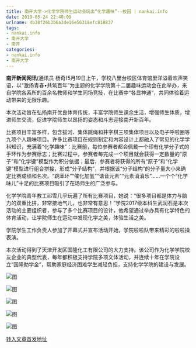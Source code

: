 ```yaml
---
title: 南开大学->化学学院师生运动会玩出“化学趣味”--校园 | nankai.info
date: 2019-05-24 22:40:09
urlname: 4b38f26b3b6a3de16e56318efc818837
tags: 
- nankai.info
- 南开大学
- 南开
categories:
- nankai.info
- 南开大学
---
```



**南开新闻网讯**(通讯员 杨奇)5月19日上午，学校八里台校区体育馆里洋溢着欢声笑语，以“激扬青春•共筑百年”为主题的化学学院第十二届趣味运动会在此举办，来自学院各系所的百余名教师和学生同场竞技，在比赛中“各显神通”，共同体验着运动带来的无限乐趣。

本次活动旨在弘扬南开优良体育传统，丰富学院师生课余生活，增强师生体质，增进师生交流，促进学院师生以昂扬的姿态和斗志迎接南开新百年。

比赛项目丰富多样，包含拔河、集体跳绳和井字棋三项集体项目以及电子呼啦圈等九项个人趣味项目。许多比赛项目在规则制定和内容设计上都融入了常见的化学学科知识，充满着“化学趣味”：比赛前，每位参赛者都会佩戴一个印有化学分子式的手环作为参赛标志；比赛过程中，参赛者每完成一个项目就会获得一定数量的“原子”和“化学键”模型作为积分依据；最后，参赛者将获得的所有“原子”和“化学键”模型进行组合拼接，形成“分子结构”，并根据该“分子结构”的分子量大小来确定比赛成绩和名次。“跳苯环”“催化加氢”“谐音元素”“元素消消乐”……一个个“化学味儿”十足的比赛项目吸引了在场师生的广泛参与。

化学学院青年教工祁雪几乎玩遍了所有比赛项目，她说：“很多项目都是体力与脑力的双重比拼，非常接地气儿，也非常有意思！”学院2017级本科生武润石是本次活动的主要组织者，参与了多个比赛项目的设计，他希望通过举办具有化学特色的体育活动，让学院师生在运动中发现化学之美，体验生活之美。

学院学生工作负责人参加了开幕式并宣布活动开始，学院啦啦队带来精彩的啦啦操表演。

本次活动得到了天津开发区国隆化工有限公司的大力支持。该公司作为化学学院校友企业的典型代表，每年都积极支持学院多项文体活动，并连续十年在学院设立“国隆助学金”，帮助家庭经济困难学生减轻负担，支持化学学院的建设与发展。



![图](http://news.nankai.edu.cn/pic/0/00/35/64/356411_898242.jpg)

![图](http://news.nankai.edu.cn/pic/0/00/35/64/356410_855149.jpg)

![图](http://news.nankai.edu.cn/pic/0/00/35/64/356409_025836.jpg)

![图](http://news.nankai.edu.cn/pic/0/00/35/64/356408_827230.jpg)

![图](http://news.nankai.edu.cn/pic/0/00/35/64/356407_919745.jpg)

[转入文章首发地址](http://news.nankai.edu.cn/qqxy/system/2019/05/24/000453395.shtml)